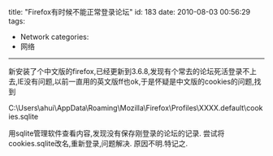 title: "Firefox有时候不能正常登录论坛"
id: 183
date: 2010-08-03 00:56:29
tags: 
- Network
categories: 
- 网络
---

新安装了个中文版的firefox,已经更新到3.6.8,发现有个常去的论坛死活登录不上去,IE没有问题,以前一直用的英文版ff也ok,于是怀疑是中文版的cookies的问题,找到

C:\Users\ahui\AppData\Roaming\Mozilla\Firefox\Profiles\XXXX.default\cookies.sqlite

用sqlite管理软件查看内容,发现没有保存刚登录的论坛的记录.
尝试将cookies.sqlite改名,重新登录,问题解决.
原因不明.特记之.
